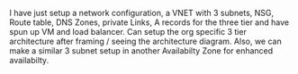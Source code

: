 I have just setup a network configuration, a VNET with 3 subnets, NSG, Route table, DNS Zones, private Links, A records  for the three tier and have spun up VM and load balancer.
Can setup the org specific 3 tier architecture after framing / seeing the architecture diagram.
Also, we can make a similar 3 subnet setup in another Availabilty Zone for enhanced availabilty.
